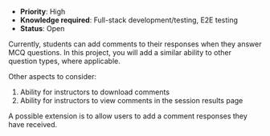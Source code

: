 * **Priority**: High
* **Knowledge required**: Full-stack development/testing, E2E testing
* **Status**: Open

Currently, students can add comments to their responses when they answer MCQ questions. In this project, you will add a similar ability to other question types, where applicable.

Other aspects to consider:
1. Ability for instructors to download comments
1. Ability for instructors to view comments in the session results page

A possible extension is to allow users to add a comment responses they have received.
